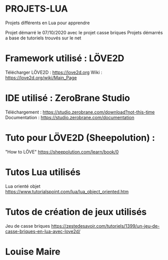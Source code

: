# PROJETS-LUA
Projets différents en Lua pour apprendre

Projet démarré le 07/10/2020 avec le projet casse briques
Projets démarrés a base de tutoriels trouvés sur le net

# Framework utilisé : LÖVE2D
Télécharger LÖVE2D : https://love2d.org
Wiki : https://love2d.org/wiki/Main_Page
# IDE utilisé : ZeroBrane Studio
Téléchargement : https://studio.zerobrane.com/download?not-this-time
Documentation : https://studio.zerobrane.com/documentation
# Tuto pour LÖVE2D (Sheepolution) : 
"How to LÖVE"
https://sheepolution.com/learn/book/0
# Tutos Lua utilisés
Lua orienté objet
https://www.tutorialspoint.com/lua/lua_object_oriented.htm
# Tutos de création de jeux utilisés
Jeu de casse briques
https://zestedesavoir.com/tutoriels/1399/un-jeu-de-casse-briques-en-lua-avec-love2d/

# Louise Maire
